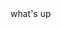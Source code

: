
<title><h1>web page</h1></title>
<html>
  <title><h2>first time</h2></title>
  <body>what's up</body>
  <style>background-color:black;
  color:#fff;
  text-align:center;</style>
</html>
